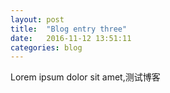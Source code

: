 ```yaml
---
layout: post
title:  "Blog entry three"
date:   2016-11-12 13:51:11
categories: blog
---
```


Lorem ipsum dolor sit amet,测试博客